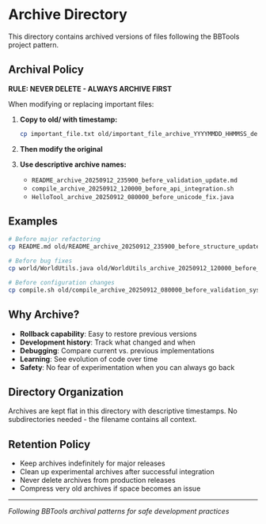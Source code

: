 # Archive Directory

This directory contains archived versions of files following the BBTools project pattern.

## Archival Policy

**RULE: NEVER DELETE - ALWAYS ARCHIVE FIRST**

When modifying or replacing important files:

1. **Copy to old/ with timestamp:**
   ```bash
   cp important_file.txt old/important_file_archive_YYYYMMDD_HHMMSS_description.txt
   ```

2. **Then modify the original**

3. **Use descriptive archive names:**
   - `README_archive_20250912_235900_before_validation_update.md`
   - `compile_archive_20250912_120000_before_api_integration.sh`
   - `HelloTool_archive_20250912_080000_before_unicode_fix.java`

## Examples

```bash
# Before major refactoring
cp README.md old/README_archive_20250912_235900_before_structure_update.md

# Before bug fixes
cp world/WorldUtils.java old/WorldUtils_archive_20250912_120000_before_unicode_fix.java

# Before configuration changes
cp compile.sh old/compile_archive_20250912_080000_before_validation_system.sh
```

## Why Archive?

- **Rollback capability**: Easy to restore previous versions
- **Development history**: Track what changed and when
- **Debugging**: Compare current vs. previous implementations
- **Learning**: See evolution of code over time
- **Safety**: No fear of experimentation when you can always go back

## Directory Organization

Archives are kept flat in this directory with descriptive timestamps. No subdirectories needed - the filename contains all context.

## Retention Policy

- Keep archives indefinitely for major releases
- Clean up experimental archives after successful integration
- Never delete archives from production releases
- Compress very old archives if space becomes an issue

---

*Following BBTools archival patterns for safe development practices*